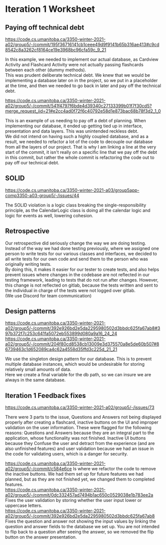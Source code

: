 Iteration 1 Worksheet
=====================

Paying off technical debt
-----------------
https://code.cs.umanitoba.ca/3350-winter-2021-a02/group5/-/commit/195f36716141cb1ceee49d9f9141b65b316ae413#c9cd8542c8a3262cf8164ce19e3968bc96cfa59c_9_21

In this example, we needed to implement our actual database, as Cardview Activity and Flashcard Activity were not actually passing flashcards between each other (dummy methods).\
This was prudent deliberate technical debt. We knew that we would be implementing a database later on in the project, so we put in a placeholder at the time, and then we needed to go back in later and pay off the technical debt.


https://code.cs.umanitoba.ca/3350-winter-2021-a02/group5/-/commit/541f4797f6bde4d39340c27133399b01f7f30cd5?merge_request_iid=21#e2cc4ad0f72f6c40792e58d1e873bac68b78f3d2_1_0

This is an example of us needing to pay off a debt of planning. When implementing our database, it ended up getting tied up in interface, presentation and data layers. This was unintended reckless debt.\
We did not intend on having such a highly coupled database, and as a result, we needed to refactor a lot of the code to decouple our database from all the layers of our project. 
That is why I am linking a line at the very start of the commit, it isn't really on a specific line that we pay off the debt in this commit, but rather the whole commit is refactoring the code out to pay off our technical debt.


SOLID
-----

https://code.cs.umanitoba.ca/3350-winter-2021-a03/group5app-comp3350-a03-group5/-/issues/44

The SOLID violation is a logic class breaking the single-responsibility principle, as the CalendarLogic class
is doing all the calendar logic and logic for events as well, lowering cohesion.


Retrospective
----------------

Our retrospective did seriously change the way we are doing testing. Instead of the way we had done testing previously, where we assigned one person to write tests for our various classes and interfaces, we decided to all write tests for our own code and send them to the person who was originally writing tests.\
By doing this, it makes it easier for our tester to create tests, and also helps prevent issues where changes in the codebase are not reflected in our testing framework, leading to tests that do not run after changes. However, this change is not reflected on gitlab, because the tests written and sent to the individual in charge of the tests were not logged over gitlab.\
(We use Discord for team communication)


Design patterns
----------

https://code.cs.umanitoba.ca/3350-winter-2021-a02/group5/-/commit/392e926bd2e5da2295980502d3bbdc625fa67ab8#397b372f7c253c641fa5072eb553899d080a9a16_24_24
https://code.cs.umanitoba.ca/3350-winter-2021-a02/group5/-/commit/204f80cd8538cb13009e3d375570a8e5de60b507#86739463c1d652089ca4c62a4558d35ffd3c225d_21_21

We use the singleton design pattern for our database. This is to prevent multiple database instances, which would be undesirable for storing relatively small amounts of data.\
Here we create a final variable for the db path, so we can insure we are always in the same database.


Iteration 1 Feedback fixes
--------------

https://code.cs.umanitoba.ca/3350-winter-2021-a02/group5/-/issues/73

There were 3 parts to the issue, Questions and Answers not being displayed properly after creating a flashcard, inactive buttons on the UI and improper validation on the user information. 
These were flagged for the following reasons: Questions and Answers because they are an integral part to the application, whose functionality was not finished. Inactive UI buttons because they 
Confuse the user and detract from the experience (and are also unfinished features) and user validation because we had an issue in the code for validating users, which is a danger for security.

https://code.cs.umanitoba.ca/3350-winter-2021-a02/group5/-/commit/c584e6ce Is where we refactor the code to remove the inactive buttons. We had them set up for future features we had planned, but as they are not finished yet, we changed them to completed features.\
https://code.cs.umanitoba.ca/3350-winter-2021-a02/group5/-/commit/0dc332457ad7494b1ac650c0529038e1b783ee2a Fixes the user validation by storing whether the user input lower or uppercase letters.\
https://code.cs.umanitoba.ca/3350-winter-2021-a02/group5/-/commit/392e926bd2e5da2295980502d3bbdc625fa67ab8 Fixes the question and answer not showing the input values by linking the question and answer fields to the database we set up. You are not intended to flip back to a question after seeing the answer, so we removed the flip button on the answer presentation.


